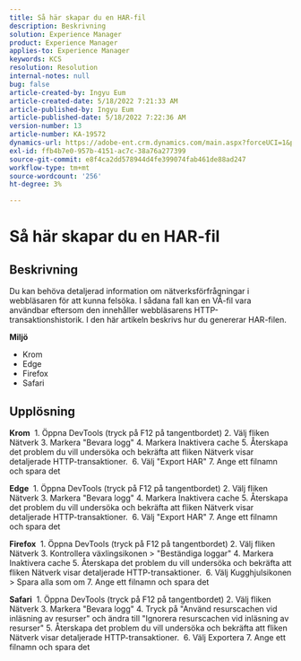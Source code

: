 ```yaml
---
title: Så här skapar du en HAR-fil
description: Beskrivning
solution: Experience Manager
product: Experience Manager
applies-to: Experience Manager
keywords: KCS
resolution: Resolution
internal-notes: null
bug: false
article-created-by: Ingyu Eum
article-created-date: 5/18/2022 7:21:33 AM
article-published-by: Ingyu Eum
article-published-date: 5/18/2022 7:22:36 AM
version-number: 13
article-number: KA-19572
dynamics-url: https://adobe-ent.crm.dynamics.com/main.aspx?forceUCI=1&pagetype=entityrecord&etn=knowledgearticle&id=58c9ff20-7bd6-ec11-a7b5-000d3a3ade0f
exl-id: ffb4b7e0-957b-4151-ac7c-38a76a277399
source-git-commit: e8f4ca2dd578944d4fe399074fab461de88ad247
workflow-type: tm+mt
source-wordcount: '256'
ht-degree: 3%

---
```


# Så här skapar du en HAR-fil

## Beskrivning


Du kan behöva detaljerad information om nätverksförfrågningar i webbläsaren för att kunna felsöka. I sådana fall kan en VÅ-fil vara användbar eftersom den innehåller webbläsarens HTTP-transaktionshistorik. I den här artikeln beskrivs hur du genererar HAR-filen.

<b>Miljö</b>
- Krom
- Edge
- Firefox
- Safari


## Upplösning


<b>Krom</b>
 1. Öppna DevTools (tryck på F12 på tangentbordet) 2. Välj fliken Nätverk 3. Markera &quot;Bevara logg&quot; 4. Markera Inaktivera cache 5. Återskapa det problem du vill undersöka och bekräfta att fliken Nätverk visar detaljerade HTTP-transaktioner.
 6. Välj &quot;Export HAR&quot; 7. Ange ett filnamn och spara det

<b>Edge</b>
 1. Öppna DevTools (tryck på F12 på tangentbordet) 2. Välj fliken Nätverk 3. Markera &quot;Bevara logg&quot; 4. Markera Inaktivera cache 5. Återskapa det problem du vill undersöka och bekräfta att fliken Nätverk visar detaljerade HTTP-transaktioner.
 6. Välj &quot;Export HAR&quot; 7. Ange ett filnamn och spara det

<b>Firefox</b>
 1. Öppna DevTools (tryck på F12 på tangentbordet) 2. Välj fliken Nätverk 3. Kontrollera växlingsikonen > &quot;Beständiga loggar&quot; 4. Markera Inaktivera cache 5. Återskapa det problem du vill undersöka och bekräfta att fliken Nätverk visar detaljerade HTTP-transaktioner.
 6. Välj Kugghjulsikonen > Spara alla som om 7. Ange ett filnamn och spara det

<b>Safari</b>
 1. Öppna DevTools (tryck på F12 på tangentbordet) 2. Välj fliken Nätverk 3. Markera &quot;Bevara logg&quot; 4. Tryck på &quot;Använd resurscachen vid inläsning av resurser&quot; och ändra till &quot;Ignorera resurscachen vid inläsning av resurser&quot; 5. Återskapa det problem du vill undersöka och bekräfta att fliken Nätverk visar detaljerade HTTP-transaktioner.
 6. Välj Exportera 7. Ange ett filnamn och spara det
